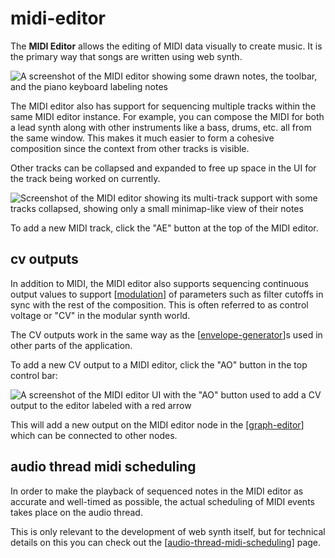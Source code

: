 # midi-editor

The **MIDI Editor** allows the editing of MIDI data visually to create music.  It is the primary way that songs are written using web synth.

![A screenshot of the MIDI editor showing some drawn notes, the toolbar, and the piano keyboard labeling notes](https://i.ameo.link/8wy.png)

The MIDI editor also has support for sequencing multiple tracks within the same MIDI editor instance.  For example, you can compose the MIDI for both a lead synth along with other instruments like a bass, drums, etc. all from the same window.  This makes it much easier to form a cohesive composition since the context from other tracks is visible.

Other tracks can be collapsed and expanded to free up space in the UI for the track being worked on currently.

![Screenshot of the MIDI editor showing its multi-track support with some tracks collapsed, showing only a small minimap-like view of their notes](https://i.ameo.link/bsh.png)

To add a new MIDI track, click the "AE" button at the top of the MIDI editor.

## cv outputs

In addition to MIDI, the MIDI editor also supports sequencing continuous output values to support [[modulation]] of parameters such as filter cutoffs in sync with the rest of the composition.  This is often referred to as control voltage or "CV" in the modular synth world.

The CV outputs work in the same way as the [[envelope-generator]]s used in other parts of the application.

To add a new CV output to a MIDI editor, click the "AO" button in the top control bar:

![A screenshot of the MIDI editor UI with the "AO" button used to add a CV output to the editor labeled with a red arrow](https://i.ameo.link/cqw.png)

This will add a new output on the MIDI editor node in the [[graph-editor]] which can be connected to other nodes.

## audio thread midi scheduling

In order to make the playback of sequenced notes in the MIDI editor as accurate and well-timed as possible, the actual scheduling of MIDI events takes place on the audio thread.

This is only relevant to the development of web synth itself, but for technical details on this you can check out the [[audio-thread-midi-scheduling]] page.


[//begin]: # "Autogenerated link references for markdown compatibility"
[modulation]: modulation "modulation"
[envelope-generator]: envelope-generator "envelope generator"
[graph-editor]: graph-editor "graph editor"
[audio-thread-midi-scheduling]: audio-thread-midi-scheduling "audio-thread-midi-scheduling"
[//end]: # "Autogenerated link references"
